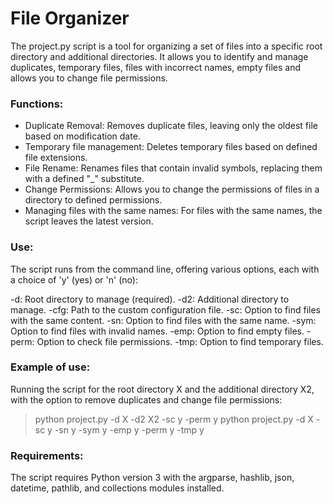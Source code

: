 # File Organizer

The project.py script is a tool for organizing a set of files into a specific root directory and additional directories. It allows you to identify and manage duplicates, temporary files, files with incorrect names, empty files and allows you to change file permissions.

### Functions:
* Duplicate Removal: Removes duplicate files, leaving only the oldest file based on modification date.
* Temporary file management: Deletes temporary files based on defined file extensions.
* File Rename: Renames files that contain invalid symbols, replacing them with a defined "_" substitute.
* Change Permissions: Allows you to change the permissions of files in a directory to defined permissions.
* Managing files with the same names: For files with the same names, the script leaves the latest version.

### Use:
The script runs from the command line, offering various options, each with a choice of 'y' (yes) or 'n' (no):

-d: Root directory to manage (required).
-d2: Additional directory to manage.
-cfg: Path to the custom configuration file.
-sc: Option to find files with the same content.
-sn: Option to find files with the same name.
-sym: Option to find files with invalid names.
-emp: Option to find empty files.
-perm: Option to check file permissions.
-tmp: Option to find temporary files.

### Example of use:
Running the script for the root directory X and the additional directory X2, with the option to remove duplicates and change file permissions:

> python project.py -d X -d2 X2 -sc y -perm y
> python project.py -d X -sc y -sn y -sym y -emp y -perm y -tmp y

### Requirements:
The script requires Python version 3 with the argparse, hashlib, json, datetime, pathlib, and collections modules installed.
